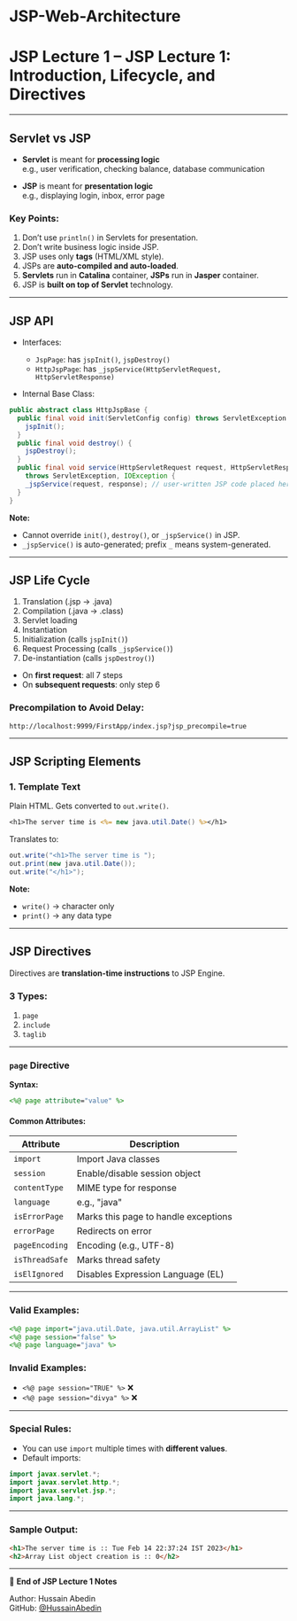 # JSP-Web-Architecture
# JSP Lecture 1 – JSP Lecture 1: Introduction, Lifecycle, and Directives

---

## Servlet vs JSP

- **Servlet** is meant for **processing logic**  
  e.g., user verification, checking balance, database communication

- **JSP** is meant for **presentation logic**  
  e.g., displaying login, inbox, error page

### Key Points:
1. Don’t use `println()` in Servlets for presentation.
2. Don’t write business logic inside JSP.
3. JSP uses only **tags** (HTML/XML style).
4. JSPs are **auto-compiled and auto-loaded**.
5. **Servlets** run in **Catalina** container, **JSPs** run in **Jasper** container.
6. JSP is **built on top of Servlet** technology.

---

## JSP API

- Interfaces:
  - `JspPage`: has `jspInit()`, `jspDestroy()`
  - `HttpJspPage`: has `_jspService(HttpServletRequest, HttpServletResponse)`

- Internal Base Class:
```java
public abstract class HttpJspBase {
  public final void init(ServletConfig config) throws ServletException {
    jspInit();
  }
  public final void destroy() {
    jspDestroy();
  }
  public final void service(HttpServletRequest request, HttpServletResponse response)
    throws ServletException, IOException {
    _jspService(request, response); // user-written JSP code placed here
  }
}
```

**Note:**
- Cannot override `init()`, `destroy()`, or `_jspService()` in JSP.
- `_jspService()` is auto-generated; prefix `_` means system-generated.

---

## JSP Life Cycle

1. Translation (.jsp → .java)
2. Compilation (.java → .class)
3. Servlet loading
4. Instantiation
5. Initialization (calls `jspInit()`)
6. Request Processing (calls `_jspService()`)
7. De-instantiation (calls `jspDestroy()`)

- On **first request**: all 7 steps
- On **subsequent requests**: only step 6

### Precompilation to Avoid Delay:
```url
http://localhost:9999/FirstApp/index.jsp?jsp_precompile=true
```

---

## JSP Scripting Elements

### 1. Template Text
Plain HTML. Gets converted to `out.write()`.

```jsp
<h1>The server time is <%= new java.util.Date() %></h1>
```

Translates to:
```java
out.write("<h1>The server time is ");
out.print(new java.util.Date());
out.write("</h1>");
```

**Note:**
- `write()` → character only
- `print()` → any data type

---

## JSP Directives

Directives are **translation-time instructions** to JSP Engine.

### 3 Types:
1. `page`
2. `include`
3. `taglib`

---

### `page` Directive

**Syntax:**
```jsp
<%@ page attribute="value" %>
```

#### Common Attributes:

| Attribute      | Description                          |
|----------------|--------------------------------------|
| `import`       | Import Java classes                  |
| `session`      | Enable/disable session object        |
| `contentType`  | MIME type for response               |
| `language`     | e.g., "java"                         |
| `isErrorPage`  | Marks this page to handle exceptions |
| `errorPage`    | Redirects on error                   |
| `pageEncoding` | Encoding (e.g., UTF-8)               |
| `isThreadSafe` | Marks thread safety                  |
| `isElIgnored`  | Disables Expression Language (EL)    |

---

### Valid Examples:

```jsp
<%@ page import="java.util.Date, java.util.ArrayList" %>
<%@ page session="false" %>
<%@ page language="java" %>
```

### Invalid Examples:

- `<%@ page session="TRUE" %>` ❌
- `<%@ page session="divya" %>` ❌

---

### Special Rules:

- You can use `import` multiple times with **different values**.
- Default imports:
```java
import javax.servlet.*;
import javax.servlet.http.*;
import javax.servlet.jsp.*;
import java.lang.*;
```

---

### Sample Output:

```html
<h1>The server time is :: Tue Feb 14 22:37:24 IST 2023</h1>
<h2>Array List object creation is :: 0</h2>
```

---

📌 **End of JSP Lecture 1 Notes**

Author: Hussain Abedin  
GitHub: [@HussainAbedin](https://github.com/HussainAbedin)
